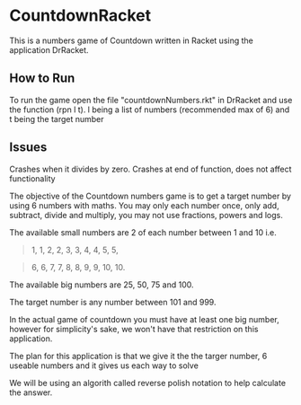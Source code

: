 # CountdownRacket
This is a numbers game of Countdown written in Racket using the application DrRacket.

## How to Run

To run the game open the file "countdownNumbers.rkt" in DrRacket and use the function (rpn l t). l being a list of numbers (recommended max of 6) and t being the target number

## Issues

Crashes when it divides by zero.
Crashes at end of function, does not affect functionality

The objective of the Countdown numbers game is to get a target number by using 6 numbers with maths. You may only each number once, only add, subtract, divide and multiply, you may not use fractions, powers and logs.

The available small numbers are 2 of each number between 1 and 10 i.e.
> 1, 1, 2, 2, 3, 3, 4, 4, 5, 5,

> 6, 6, 7, 7, 8, 8, 9, 9, 10, 10.

The available big numbers are 25, 50, 75 and 100.

The target number is any number between 101 and 999.

In the actual game of countdown you must have at least one big number, however for simplicity's sake, we won't have that restriction on this application.

The plan for this application is that we give it the the targer number, 6 useable numbers and it gives us each way to solve

We will be using an algorith called reverse polish notation to help calculate the answer.
